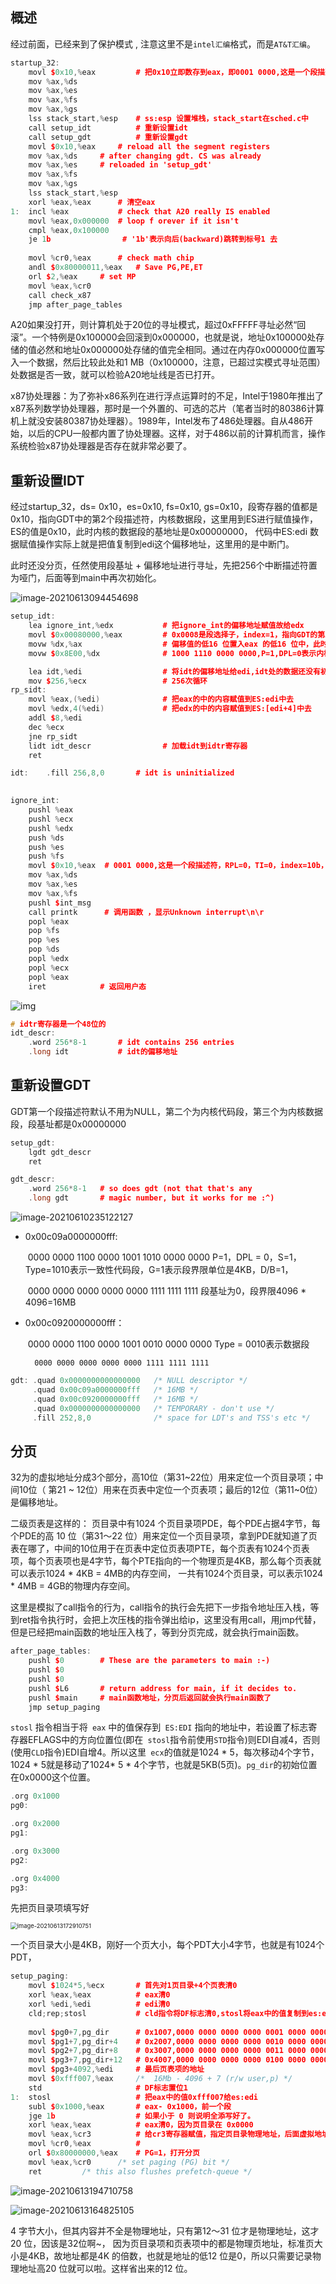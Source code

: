 ## 概述

经过前面，已经来到了保护模式 , 注意这里不是`intel汇编`格式，而是`AT&T汇编`。

```c++
startup_32:
	movl $0x10,%eax         # 把0x10立即数存到eax，即0001 0000,这是一个段描述符，RPL=0，TI=0，index=10b，即GDT中的第2个段描述符，内核数据段
	mov %ax,%ds
	mov %ax,%es
	mov %ax,%fs
	mov %ax,%gs
	lss stack_start,%esp    # ss:esp 设置堆栈，stack_start在sched.c中
	call setup_idt          # 重新设置idt
	call setup_gdt          # 重新设置gdt
	movl $0x10,%eax		# reload all the segment registers
	mov %ax,%ds		# after changing gdt. CS was already
	mov %ax,%es		# reloaded in 'setup_gdt'
	mov %ax,%fs
	mov %ax,%gs
	lss stack_start,%esp
	xorl %eax,%eax      # 清空eax
1:	incl %eax		    # check that A20 really IS enabled
	movl %eax,0x000000	# loop f orever if it isn't
	cmpl %eax,0x100000
	je 1b                # '1b'表示向后(backward)跳转到标号1 去
        
    movl %cr0,%eax		# check math chip
	andl $0x80000011,%eax	# Save PG,PE,ET
    orl $2,%eax		# set MP
	movl %eax,%cr0
	call check_x87
	jmp after_page_tables
```

A20如果没打开，则计算机处于20位的寻址模式，超过0xFFFFF寻址必然“回滚”。一个特例是0x100000会回滚到0x000000，也就是说，地址0x100000处存储的值必然和地址0x000000处存储的值完全相同。通过在内存0x000000位置写入一个数据，然后比较此处和1 MB（0x100000，注意，已超过实模式寻址范围）处数据是否一致，就可以检验A20地址线是否已打开。

x87协处理器：为了弥补x86系列在进行浮点运算时的不足，Intel于1980年推出了x87系列数学协处理器，那时是一个外置的、可选的芯片（笔者当时的80386计算机上就没安装80387协处理器）。1989年，Intel发布了486处理器。自从486开始，以后的CPU一般都内置了协处理器。这样，对于486以前的计算机而言，操作系统检验x87协处理器是否存在就非常必要了。

## 重新设置IDT

经过startup_32，ds= 0x10，es=0x10, fs=0x10, gs=0x10，段寄存器的值都是0x10，指向GDT中的第2个段描述符，内核数据段，这里用到ES进行赋值操作，ES的值是0x10，此时内核的数据段的基地址是0x00000000， 代码中ES:edi 数据赋值操作实际上就是把值复制到edi这个偏移地址，这里用的是中断门。

此时还没分页，任然使用段基址 + 偏移地址进行寻址，先把256个中断描述符置为哑门，后面等到main中再次初始化。

![image-20210613094454698](img/image-20210613094454698.png)

````c++
setup_idt:
	lea ignore_int,%edx           # 把ignore_int的偏移地址赋值故给edx
	movl $0x00080000,%eax         # 0x0008是段选择子，index=1，指向GDT的第二个段描述符，即内核代码段
	movw %dx,%ax		          # 偏移值的低16 位置入eax 的低16 位中，此时eax含有中断描述符的底4字节
	movw $0x8E00,%dx	          # 1000 1110 0000 0000,P=1,DPL=0表示内核态，Type=01110表示这是一个中断门

	lea idt,%edi                  # 将idt的偏移地址给edi,idt处的数据还没有初始化，256个来连续8字节的内存空间全部是0
	mov $256,%ecx                 # 256次循环
rp_sidt:                        
	movl %eax,(%edi)              # 把eax的中的内容赋值到ES:edi中去
	movl %edx,4(%edi)             # 把edx的中的内容赋值到ES:[edi+4]中去
	addl $8,%edi
	dec %ecx
	jne rp_sidt
	lidt idt_descr                # 加载idt到idtr寄存器
	ret
````

```c++
idt:	.fill 256,8,0		# idt is uninitialized
    
```


```c++
ignore_int:
	pushl %eax
	pushl %ecx
	pushl %edx
	push %ds
	push %es
	push %fs
	movl $0x10,%eax  # 0001 0000,这是一个段描述符，RPL=0，TI=0，index=10b，即GDT中的第2个段描述符，内核数据段
	mov %ax,%ds
	mov %ax,%es
	mov %ax,%fs
	pushl $int_msg 
	call printk      # 调用函数 ，显示Unknown interrupt\n\r 
	popl %eax     
	pop %fs
	pop %es
	pop %ds
	popl %edx
	popl %ecx
	popl %eax
	iret            # 返回用户态
```



![img](img/5477b7a42f4142f7ab6a298faed29476~tplv-k3u1fbpfcp-watermark.image)

```c++
# idtr寄存器是一个48位的
idt_descr:
	.word 256*8-1		# idt contains 256 entries
	.long idt           # idt的偏移地址
```

## 重新设置GDT

GDT第一个段描述符默认不用为NULL，第二个为内核代码段，第三个为内核数据段，段基址都是0x00000000

````c++
setup_gdt:
	lgdt gdt_descr
	ret
````



`````c++
gdt_descr:
	.word 256*8-1   # so does gdt (not that that's any
	.long gdt		# magic number, but it works for me :^)
`````

<img src="img/image-20210610235122127.png" alt="image-20210610235122127" style="zoom: %;" />  

- 0x00c09a0000000fff:

  ​	   0000 0000 1100 0000 1001 1010 0000 0000     P=1，DPL = 0，S=1，Type=1010表示一致性代码段，G=1表示段界限单位是4KB，D/B=1，

  ​       0000 0000 0000 0000 0000 1111 1111 1111     段基址为0，段界限4096 * 4096=16MB

- 0x00c0920000000fff：

  ​		0000 0000 1100 0000 1001 0010 0000 0000  Type = 0010表示数据段

   		0000 0000 0000 0000 0000 1111 1111 1111

  

```c++
gdt: .quad 0x0000000000000000	/* NULL descriptor */
	 .quad 0x00c09a0000000fff	/* 16MB */
	 .quad 0x00c0920000000fff	/* 16MB */
	 .quad 0x0000000000000000	/* TEMPORARY - don't use */
	 .fill 252,8,0			    /* space for LDT's and TSS's etc */
```

## 分页

32为的虚拟地址分成3个部分，高10位（第31~22位）用来定位一个页目录项；中间10位（ 第21 ~ 12位）用来在页表中定位一个页表项；最后的12位（第11~0位）是偏移地址。

二级页表是这样的： 页目录中有1024 个页目录项PDE，每个PDE占据4字节，每个PDE的高 10 位（第31～22 位）用来定位一个页目录项，拿到PDE就知道了页表在哪了，中间的10位用于在页表中定位页表项PTE，每个页表有1024个页表项，每个页表项也是4字节，每个PTE指向的一个物理页是4KB，那么每个页表就可以表示1024 * 4KB = 4MB的内存空间，  一共有1024个页目录，可以表示1024 * 4MB = 4GB的物理内存空间。

这里是模拟了call指令的行为，call指令的执行会先把下一步指令地址压入栈，等到ret指令执行时，会把上次压栈的指令弹出给ip，这里没有用call，用jmp代替，但是已经把main函数的地址压入栈了，等到分页完成，就会执行main函数。 

````c++
after_page_tables:
	pushl $0		# These are the parameters to main :-)
	pushl $0
	pushl $0
	pushl $L6		# return address for main, if it decides to.
	pushl $main     # main函数地址，分页后返回就会执行main函数了
	jmp setup_paging  
````

`stosl` 指令相当于将` eax` 中的值保存到` ES:EDI` 指向的地址中，若设置了标志寄存器EFLAGS中的方向位置位(即在` stosl`指令前使用`STD`指令)则EDI自减4，否则(使用`CLD`指令)EDI自增4。所以这里` ecx`的值就是1024 * 5，每次移动4个字节，1024 * 5就是移动了1024* 5 * 4个字节，也就是5KB(5页)。`pg_dir`的初始位置在0x0000这个位置。

```c++
.org 0x1000
pg0:

.org 0x2000
pg1:

.org 0x3000
pg2:

.org 0x4000
pg3:
```

先把页目录项填写好

<img src="img/image-20210613172910751.png" alt="image-20210613172910751" style="zoom:67%;" />

一个页目录大小是4KB，刚好一个页大小，每个PDT大小4字节，也就是有1024个PDT，

````c++
setup_paging:
	movl $1024*5,%ecx		# 首先对1页目录+4个页表清0
	xorl %eax,%eax          # eax清0
	xorl %edi,%edi			# edi清0
	cld;rep;stosl           # cld指令将DF标志清0,stosl将eax中的值复制到es:edi中,每次4个字节
        
	movl $pg0+7,pg_dir		# 0x1007,0000 0000 0000 0000 0001 0000 0000 0111b,P=1,RW=1,US=1,页目录中第1个
	movl $pg1+7,pg_dir+4	# 0x2007,0000 0000 0000 0000 0010 0000 0000 0111b,P=1,RW=1,US=1,页目录中第2个
	movl $pg2+7,pg_dir+8	# 0x3007,0000 0000 0000 0000 0011 0000 0000 0111b,P=1,RW=1,US=1,页目录中第3个
	movl $pg3+7,pg_dir+12	# 0x4007,0000 0000 0000 0000 0100 0000 0000 0111b,P=1,RW=1,US=1,页目录中第4个
	movl $pg3+4092,%edi     # 最后页表项的地址
	movl $0xfff007,%eax		/*  16Mb - 4096 + 7 (r/w user,p) */
	std                     # DF标志置位1
1:	stosl			        # 把eax中的值0xfff007给es:edi
	subl $0x1000,%eax       # eax- 0x1000，前一个段
	jge 1b                  # 如果小于 0 则说明全添写好了。
	xorl %eax,%eax		    # eax清0，因为页目录在 0x0000
    movl %eax,%cr3		    # 给cr3寄存器赋值，指定页目录物理地址，后面虚拟地址转物理地址时先找到cr3中的值，也就是页表物理地址。
	movl %cr0,%eax          # 
	orl $0x80000000,%eax    # PG=1，打开分页
	movl %eax,%cr0		/* set paging (PG) bit */
	ret			/* this also flushes prefetch-queue */
````

![image-20210613194710758](img/image-20210613194710758.png)

![image-20210613164825105](img/image-20210613164825105.png)

4 字节大小，但其内容并不全是物理地址，只有第12～31 位才是物理地址，这才20 位，因该是32位啊~， 因为页目录项和页表项中的都是物理页地址，标准页大小是4KB，故地址都是4K 的倍数，也就是地址的低12 位是0，所以只需要记录物理地址高20 位就可以啦。这样省出来的12 位。
